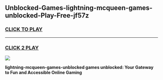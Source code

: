 
## Unblocked-Games-lightning-mcqueen-games-unblocked-Play-Free-jf57z
<h3>
<a href="https://premium76.site?title=lightning-mcqueen-games-unblocked&ref=10A">CLICK TO PLAY</a></h3>
<hr>

<h3>
<a href="https://premium76.site?title=lightning-mcqueen-games-unblocked&ref=10A">CLICK 2 PLAY</a>
  
</h3>

<a href="https://premium76.site?title=lightning-mcqueen-games-unblocked&ref=10A"><img src="https://clearcache.store/games.png"></a>


**lightning-mcqueen-games-unblocked games unblocked: Your Gateway to Fun and Accessible Online Gaming**
